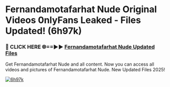 # Fernandamotafarhat Nude Original Videos 0nlyFans Leaked - Files Updated! (6h97k)

<h3>🔴 CLICK HERE 🌐==►► <a href="https://tinyurl.com/5h6xmrr3" rel="nofollow">Fernandamotafarhat Nude Updated Files</a></h3>

Get Fernandamotafarhat Nude and all content. Now you can access all videos and pictures of Fernandamotafarhat Nude. New Updated Files 2025!

[![6h97k](https://i.imgur.com/KVD873Z.gif)](https://tinyurl.com/5h6xmrr3)

